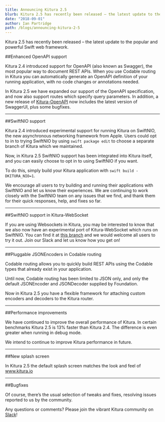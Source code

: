 ```yaml
---
title: Announcing Kitura 2.5
blurb: Kitura 2.5 has recently been released – the latest update to the popular and powerful Swift web framework.
date: "2018-09-01"
author: Ian Partridge
path: /blogs/announcing-kitura-2-5
---
```


Kitura 2.5 has recently been released – the latest update to the popular and powerful Swift web framework.

##Enhanced OpenAPI support

Kitura 2.4 introduced support for OpenAPI (also known as Swagger), the most popular way to document REST APIs. When you use Codable routing in Kitura you can automatically generate an OpenAPI definition of your running application, with no code changes or annotations needed.

In Kitura 2.5 we have expanded our support of the OpenAPI specification, and now also support routes which specify query parameters. In addition, a new release of [Kitura-OpenAPI](https://github.com/IBM-Swift/Kitura-OpenAPI/) now includes the latest version of SwaggerUI, plus some bugfixes.

---

##SwiftNIO support

Kitura 2.4 introduced experimental support for running Kitura on SwiftNIO, the new asynchronous networking framework from Apple. Users could opt to in to trying SwiftNIO by using `swift package edit` to choose a separate branch of Kitura which we maintained.

Now, in Kitura 2.5 SwiftNIO support has been integrated into Kitura itself, and you can easily choose to opt in to using SwiftNIO if you want.

To do this, simply build your Kitura application with `swift build -DKITURA_NIO=1`.

We encourage all users to try building and running their applications with SwiftNIO and let us know their experiences. We are continuing to work closely with the SwiftNIO team on any issues that we find, and thank them for their quick responses, help, and fixes so far.

---

##SwiftNIO support in Kitura-WebSocket

If you are using Websockets in Kitura, you may be interested to know that we also now have an experimental port of Kitura-WebSocket which runs on SwiftNIO. You can find it at [this branch](https://github.com/IBM-Swift/Kitura-WebSocket/tree/websocket-nio) and we would welcome all users to try it out. Join our Slack and let us know how you get on!

---

##Pluggable JSONEncoders in Codable routing

Codable routing allows you to quickly build REST APIs using the Codable types that already exist in your application.

Until now, Codable routing has been limited to JSON only, and only the default JSONEncoder and JSONDecoder supplied by Foundation.

Now in Kitura 2.5 you have a flexible framework for attaching custom encoders and decoders to the Kitura router.

---

##Performance improvements

We have continued to improve the overall performance of Kitura. In certain benchmarks Kitura 2.5 is 13% faster than Kitura 2.4. The difference is even greater when running in debug mode.

We intend to continue to improve Kitura performance in future.

---

##New splash screen

In Kitura 2.5 the default splash screen matches the look and feel of www.kitura.io

---

##Bugfixes

Of course, there’s the usual selection of tweaks and fixes, resolving issues reported to us by the community.

Any questions or comments? Please join the vibrant Kitura community on [Slack](http://swift-at-ibm-slack.mybluemix.net/?cm_sp=dw-bluemix-_-swift-_-devcenter&_ga=2.118288265.186671014.1570626561-1743126121.1570022962)!
